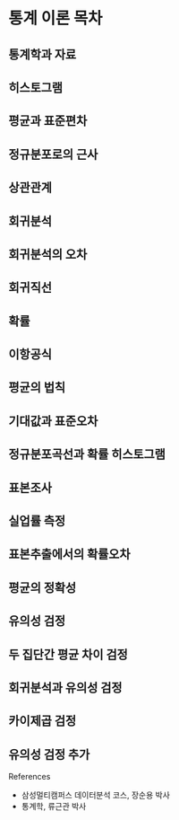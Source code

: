 # 통계 이론 목차

## 통계학과 자료 

## 히스토그램

## 평균과 표준편차

## 정규분포로의 근사

## 상관관계

## 회귀분석

## 회귀분석의 오차

## 회귀직선

## 확률

## 이항공식

## 평균의 법칙

## 기대값과 표준오차

## 정규분포곡선과 확률 히스토그램

## 표본조사

## 실업률 측정

## 표본추출에서의 확률오차

## 평균의 정확성

## 유의성 검정

## 두 집단간 평균 차이 검정

## 회귀분석과 유의성 검정

## 카이제곱 검정

## 유의성 검정 추가



References

* 삼성멀티캠퍼스 데이터분석 코스, 장순용 박사
* 통계학, 류근관 박사